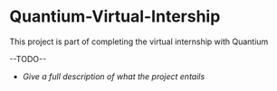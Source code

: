 # Quantium-Virtual-Intership
This project is part of completing the virtual internship with Quantium 

--TODO--

- *Give a full description of what the project entails*
